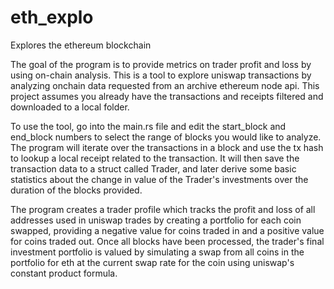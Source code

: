 # eth_explo
Explores the ethereum blockchain

The goal of the program is to provide metrics on trader profit and loss by using on-chain analysis.
This is a tool to explore uniswap transactions by analyzing onchain data requested from an archive ethereum node api.
This project assumes you already have the transactions and receipts filtered and downloaded to a local folder.

To use the tool, go into the main.rs file and edit the start_block and end_block numbers to select the range of blocks
you would like to analyze. The program will iterate over the transactions in a block and use the tx hash to lookup a
local receipt related to the transaction. It will then save the transaction data to a struct called Trader, and later
derive some basic statistics about the change in value of the Trader's investments over the duration of the blocks provided.

The program creates a trader profile which tracks the profit and loss of all addresses used in uniswap trades by creating
a portfolio for each coin swapped, providing a negative value for coins traded in and a positive value for coins traded out.
Once all blocks have been processed, the trader's final investment portfolio is valued by simulating a swap from all coins
in the portfolio for eth at the current swap rate for the coin using uniswap's constant product formula.
